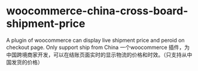 # woocommerce-china-cross-board-shipment-price
A plugin of woocommerce can display live shipment price and peroid on checkout page. Only support ship from China
一个woocommerce 插件，为中国跨境商家开发，可以在结账页面实时的显示物流的价格和时效。（只支持从中国发货的价格）
